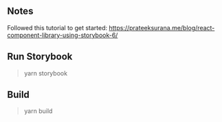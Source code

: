 ## Notes

Followed this tutorial to get started: https://prateeksurana.me/blog/react-component-library-using-storybook-6/

## Run Storybook

> yarn storybook

## Build

> yarn build
